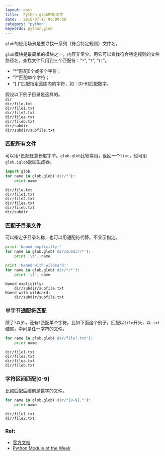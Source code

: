 ```yaml
---
layout: post
title:  Python glob匹配文件
date:   2016-07-17 00:00:00
category: "python"
keywords: python,glob
---
```



`glob`的应用场景是要寻找一系列（符合特定规则）文件名。  

`glob`模块是最简单的模块之一，内容非常少。用它可以查找符合特定规则的文件路径名。查找文件只用到三个匹配符：”`*`”, “`?`”, “`[]`”。   

- ”*”匹配0个或多个字符；  
- ”?”匹配单个字符；
- ”[ ]”匹配指定范围内的字符，如：[0-9]匹配数字。

假设以下例子目录是这样的。  
`dir`  
`dir/file.txt`  
`dir/file1.txt`  
`dir/file2.txt`  
`dir/filea.txt`  
`dir/fileb.txt`  
`dir/subdir`  
`dir/subdir/subfile.txt`  

### 匹配所有文件

可以用`*`匹配任意长度字节。`glob.glob`比较常用，返回一个`list`，也可用`glob.iglob`返回生成器。


```python
import glob
for name in glob.glob('dir/*'):
    print name
```

    dir/file.txt
    dir/file1.txt
    dir/file2.txt
    dir/filea.txt
    dir/fileb.txt
    dir/subdir


### 匹配子目录文件

可以指定子目录名称，也可以用通配符代替，不显示指定。


```python
print 'Named explicitly:'
for name in glob.glob('dir/subdir/*'):
    print '\t', name

print 'Named with wildcard:'
for name in glob.glob('dir/*/*'):
    print '\t', name
```

    Named explicitly:
    	dir/subdir/subfile.txt
    Named with wildcard:
    	dir/subdir/subfile.txt


### 单字节通配符匹配

除了`*`以外，还有`?`匹配单个字符。比如下面这个例子，匹配以`file`开头，以`.txt`结尾，中间是任一字符的文件。


```python
for name in glob.glob('dir/file?.txt'):
    print name
```

    dir/file1.txt
    dir/file2.txt
    dir/filea.txt
    dir/fileb.txt


### 字符区间匹配[0-9]

比如匹配后缀前是数字的文件。


```python
for name in glob.glob('dir/*[0-9].*'):
    print name
```

    dir/file1.txt
    dir/file2.txt


### Ref:

- [官方文档](https://docs.python.org/2/library/glob.html)
- [Python Module of the Week](https://pymotw.com/2/glob/)



